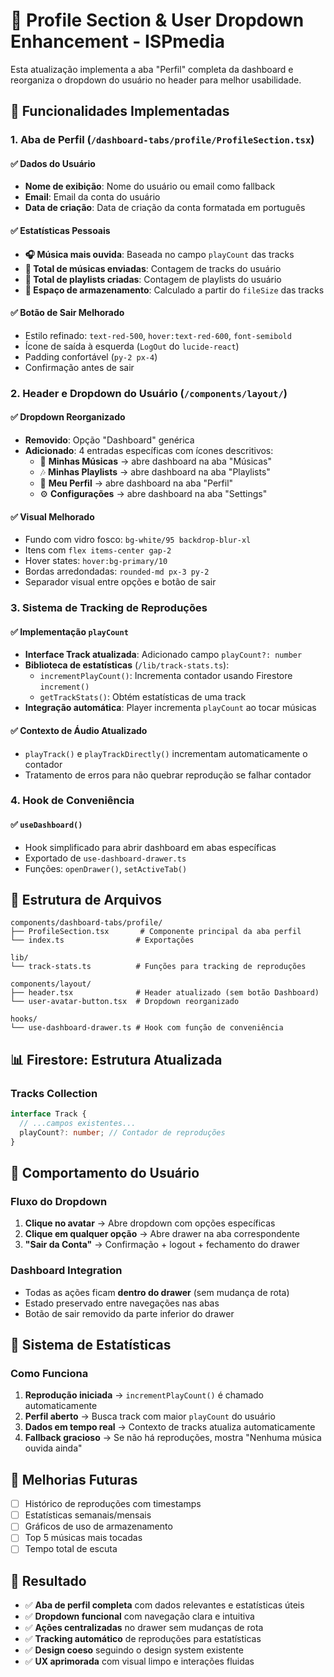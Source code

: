 # 📝 Profile Section & User Dropdown Enhancement - ISPmedia

Esta atualização implementa a aba "Perfil" completa da dashboard e reorganiza o dropdown do usuário no header para melhor usabilidade.

## 🎯 Funcionalidades Implementadas

### 1. Aba de Perfil (`/dashboard-tabs/profile/ProfileSection.tsx`)

#### ✅ Dados do Usuário

- **Nome de exibição**: Nome do usuário ou email como fallback
- **Email**: Email da conta do usuário
- **Data de criação**: Data de criação da conta formatada em português

#### ✅ Estatísticas Pessoais

- **🎧 Música mais ouvida**: Baseada no campo `playCount` das tracks
- **📂 Total de músicas enviadas**: Contagem de tracks do usuário
- **📝 Total de playlists criadas**: Contagem de playlists do usuário
- **💾 Espaço de armazenamento**: Calculado a partir do `fileSize` das tracks

#### ✅ Botão de Sair Melhorado

- Estilo refinado: `text-red-500`, `hover:text-red-600`, `font-semibold`
- Ícone de saída à esquerda (`LogOut` do `lucide-react`)
- Padding confortável (`py-2 px-4`)
- Confirmação antes de sair

### 2. Header e Dropdown do Usuário (`/components/layout/`)

#### ✅ Dropdown Reorganizado

- **Removido**: Opção "Dashboard" genérica
- **Adicionado**: 4 entradas específicas com ícones descritivos:
  - 🎵 **Minhas Músicas** → abre dashboard na aba "Músicas"
  - 🎶 **Minhas Playlists** → abre dashboard na aba "Playlists"
  - 👤 **Meu Perfil** → abre dashboard na aba "Perfil"
  - ⚙️ **Configurações** → abre dashboard na aba "Settings"

#### ✅ Visual Melhorado

- Fundo com vidro fosco: `bg-white/95 backdrop-blur-xl`
- Itens com `flex items-center gap-2`
- Hover states: `hover:bg-primary/10`
- Bordas arredondadas: `rounded-md px-3 py-2`
- Separador visual entre opções e botão de sair

### 3. Sistema de Tracking de Reproduções

#### ✅ Implementação `playCount`

- **Interface Track atualizada**: Adicionado campo `playCount?: number`
- **Biblioteca de estatísticas** (`/lib/track-stats.ts`):
  - `incrementPlayCount()`: Incrementa contador usando Firestore `increment()`
  - `getTrackStats()`: Obtém estatísticas de uma track
- **Integração automática**: Player incrementa `playCount` ao tocar músicas

#### ✅ Contexto de Áudio Atualizado

- `playTrack()` e `playTrackDirectly()` incrementam automaticamente o contador
- Tratamento de erros para não quebrar reprodução se falhar contador

### 4. Hook de Conveniência

#### ✅ `useDashboard()`

- Hook simplificado para abrir dashboard em abas específicas
- Exportado de `use-dashboard-drawer.ts`
- Funções: `openDrawer()`, `setActiveTab()`

## 🔧 Estrutura de Arquivos

```
components/dashboard-tabs/profile/
├── ProfileSection.tsx       # Componente principal da aba perfil
└── index.ts                # Exportações

lib/
└── track-stats.ts          # Funções para tracking de reproduções

components/layout/
├── header.tsx              # Header atualizado (sem botão Dashboard)
└── user-avatar-button.tsx  # Dropdown reorganizado

hooks/
└── use-dashboard-drawer.ts # Hook com função de conveniência
```

## 📊 Firestore: Estrutura Atualizada

### Tracks Collection

```typescript
interface Track {
  // ...campos existentes...
  playCount?: number; // Contador de reproduções
}
```

## 🎨 Comportamento do Usuário

### Fluxo do Dropdown

1. **Clique no avatar** → Abre dropdown com opções específicas
2. **Clique em qualquer opção** → Abre drawer na aba correspondente
3. **"Sair da Conta"** → Confirmação + logout + fechamento do drawer

### Dashboard Integration

- Todas as ações ficam **dentro do drawer** (sem mudança de rota)
- Estado preservado entre navegações nas abas
- Botão de sair removido da parte inferior do drawer

## 🎵 Sistema de Estatísticas

### Como Funciona

1. **Reprodução iniciada** → `incrementPlayCount()` é chamado automaticamente
2. **Perfil aberto** → Busca track com maior `playCount` do usuário
3. **Dados em tempo real** → Contexto de tracks atualiza automaticamente
4. **Fallback gracioso** → Se não há reproduções, mostra "Nenhuma música ouvida ainda"

## 🔮 Melhorias Futuras

- [ ] Histórico de reproduções com timestamps
- [ ] Estatísticas semanais/mensais
- [ ] Gráficos de uso de armazenamento
- [ ] Top 5 músicas mais tocadas
- [ ] Tempo total de escuta

## 🚀 Resultado

- ✅ **Aba de perfil completa** com dados relevantes e estatísticas úteis
- ✅ **Dropdown funcional** com navegação clara e intuitiva
- ✅ **Ações centralizadas** no drawer sem mudanças de rota
- ✅ **Tracking automático** de reproduções para estatísticas
- ✅ **Design coeso** seguindo o design system existente
- ✅ **UX aprimorada** com visual limpo e interações fluidas
